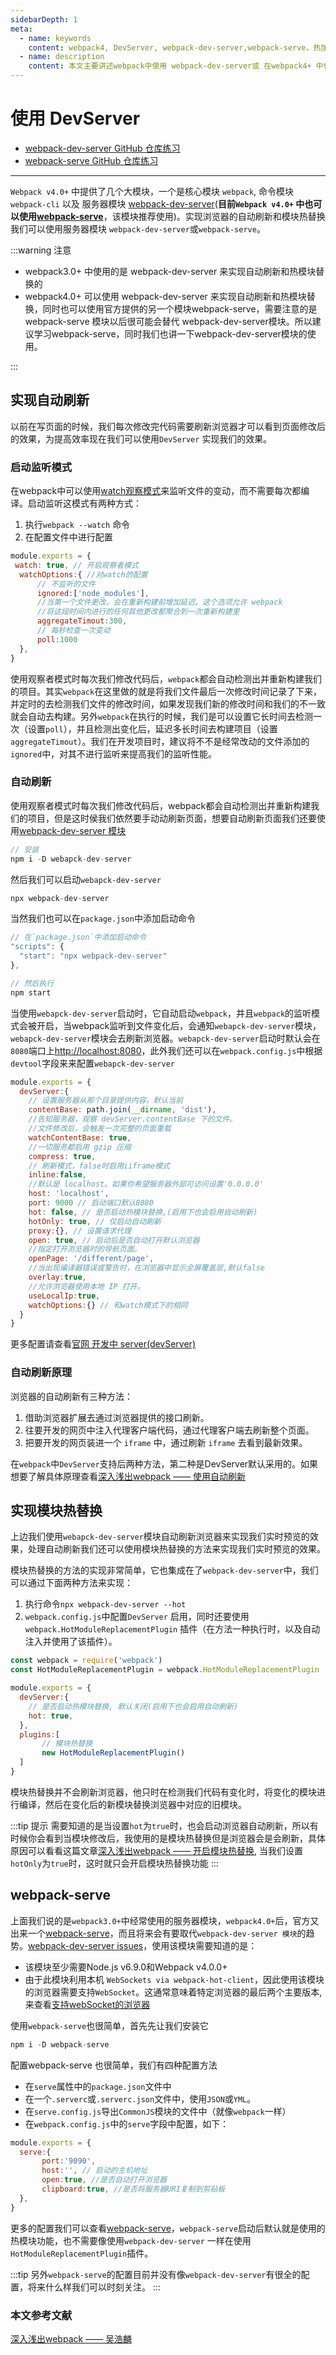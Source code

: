 ```yaml
---
sidebarDepth: 1
meta:
  - name: keywords
    content: webpack4, DevServer, webpack-dev-server,webpack-serve，热加载，热模块，浏览器自动刷新
  - name: description
    content: 本文主要讲述webpack中使用 webpack-dev-server或 在webpack4+ 中使用webpack-serve来实现浏览器的自动刷新或热加载功能。
---
```


# 使用 DevServer

- [webpack-dev-server GitHub 仓库练习](https://github.com/webxiaoma/webpack-demos/tree/master/webpack4/webpack-dev-server)
- [webpack-serve GitHub 仓库练习](https://github.com/webxiaoma/webpack-demos/tree/master/webpack4/webpack-serve)

---

`Webpack v4.0+` 中提供了几个大模块，一个是核心模块 `webpack`, 命令模块 `webpack-cli` 以及 服务器模块 [webpack-dev-server](https://github.com/webpack/webpack-dev-server)(**目前`Webpack v4.0+` 中也可以使用[webpack-serve](https://github.com/webpack-contrib/webpack-serve)**，该模块推荐使用)。实现浏览器的自动刷新和模块热替换我们可以使用服务器模块 `webpack-dev-server`或`webpack-serve`。

:::warning 注意
- <Badge>webpack3.0+</Badge> 中使用的是 webpack-dev-server 来实现自动刷新和热模块替换的
- <Badge>webpack4.0+</Badge> 可以使用 webpack-dev-server 来实现自动刷新和热模块替换，同时也可以使用官方提供的另一个模块webpack-serve，需要注意的是webpack-serve 模块以后很可能会替代 webpack-dev-server模块。所以建议学习webpack-serve，同时我们也讲一下webpack-dev-server模块的使用。

:::


## 实现自动刷新

以前在写页面的时候，我们每次修改完代码需要刷新浏览器才可以看到页面修改后的效果，为提高效率现在我们可以使用`DevServer` 实现我们的效果。

### 启动监听模式

在webpack中可以使用[watch观察模式](https://webpack.docschina.org/configuration/watch/#watch)来监听文件的变动，而不需要每次都编译。启动监听这模式有两种方式：

1. 执行`webpack --watch` 命令
2. 在配置文件中进行配置

```js
module.exports = {
 watch: true, // 开启观察者模式
  watchOptions:{ //对watch的配置
      // 不监听的文件
      ignored:['node_modules'],
      //当第一个文件更改，会在重新构建前增加延迟。这个选项允许 webpack 
      //将这段时间内进行的任何其他更改都聚合到一次重新构建里
      aggregateTimout:300,
      // 每秒检查一次变动
      poll:1000
  },
}
```
使用观察者模式时每次我们修改代码后，`webpack`都会自动检测出并重新构建我们的项目。其实`webpack`在这里做的就是将我们文件最后一次修改时间记录了下来，并定时的去检测我们文件的修改时间，如果发现我们新的修改时间和我们的不一致就会自动去构建。另外`webpack`在执行的时候，我们是可以设置它长时间去检测一次（设置`poll`），并且检测出变化后，延迟多长时间去构建项目（设置`aggregateTimout`）。我们在开发项目时，建议将不不是经常改动的文件添加的`ignored`中，对其不进行监听来提高我们的监听性能。

### 自动刷新

使用观察者模式时每次我们修改代码后，webpack都会自动检测出并重新构建我们的项目，但是这时侯我们依然要手动动刷新页面，想要自动刷新页面我们还要使用[webpack-dev-server 模块](https://github.com/webpack/webpack-dev-server)

```js
// 安装
npm i -D webapck-dev-server
```

然后我们可以启动`webapck-dev-server`

```js
npx webpack-dev-server
```

当然我们也可以在`package.json`中添加启动命令

```js
// 在`package.json`中添加启动命令
"scripts": {
  "start": "npx webpack-dev-server"
},

// 然后执行
npm start
```

当使用`webapck-dev-server`启动时，它自动启动`webpack`，并且`webpack`的监听模式会被开启，当webpack监听到文件变化后，会通知`webapck-dev-server`模块，`webapck-dev-server`模块会去刷新浏览器。`webapck-dev-server`启动时默认会在`8080`端口上[http://localhost:8080](http://localhost:8080)，此外我们还可以在`webpack.config.js`中根据`devtool`字段来来配置`webapck-dev-server`

```js
module.exports = {
  devServer:{
    // 设置服务器从那个目录提供内容，默认当前
    contentBase: path.join(__dirname, 'dist'),
    //告知服务器，观察 devServer.contentBase 下的文件。
    //文件修改后，会触发一次完整的页面重载
    watchContentBase: true,
    //一切服务都启用 gzip 压缩
    compress: true,
    // 刷新模式，false时启用iiframe模式
    inline:false,
    //默认是 localhost。如果你希望服务器外部可访问设置'0.0.0.0'
    host: 'localhost',
    port: 9000 // 启动端口默认8080
    hot: false, // 是否启动热模块替换,(启用下也会启用自动刷新)
    hotOnly: true, // 仅启动自动刷新
    proxy:{}, // 设置请求代理
    open: true, // 启动后是否自动打开默认浏览器
    //指定打开浏览器时的导航页面。
    openPage: '/different/page',
    //当出现编译器错误或警告时，在浏览器中显示全屏覆盖层,默认false
    overlay:true,
    //允许浏览器使用本地 IP 打开。
    useLocalIp:true,
    watchOptions:{} // 和watch模式下的相同
  }
}
```
更多配置请查看[官网 开发中 server(devServer)](https://webpack.docschina.org/configuration/dev-server/#devserver)


### 自动刷新原理

浏览器的自动刷新有三种方法：

1. 借助浏览器扩展去通过浏览器提供的接口刷新。
2. 往要开发的网页中注入代理客户端代码，通过代理客户端去刷新整个页面。
3. 把要开发的网页装进一个 `iframe` 中，通过刷新 `iframe` 去看到最新效果。

在`webpack`中`DevServer`支持后两种方法，第二种是DevServer默认采用的。如果想要了解具体原理查看[深入浅出webpack —— 使用自动刷新](http://webpack.wuhaolin.cn/4%E4%BC%98%E5%8C%96/4-5%E4%BD%BF%E7%94%A8%E8%87%AA%E5%8A%A8%E5%88%B7%E6%96%B0.html)


## 实现模块热替换

上边我们使用`webapck-dev-server`模块自动刷新浏览器来实现我们实时预览的效果，处理自动刷新我们还可以使用模块热替换的方法来实现我们实时预览的效果。

模块热替换的方法的实现非常简单，它也集成在了`webpack-dev-server`中，我们可以通过下面两种方法来实现：

1. 执行命令`npx webpack-dev-server --hot`
2. `webpack.config.js`中配置`DevServer` 启用，同时还要使用`webpack.HotModuleReplacementPlugin` 插件（在方法一种执行时，以及自动注入并使用了该插件）。
```js
const webpack = require('webpack')
const HotModuleReplacementPlugin = webpack.HotModuleReplacementPlugin

module.exports = {
  devServer:{
    // 是否启动热模块替换, 默认关闭(启用下也会启用自动刷新)
    hot: true, 
  },
  plugins:[
       // 模块热替换
       new HotModuleReplacementPlugin()
  ]
}
```

模块热替换并不会刷新浏览器，他只时在检测我们代码有变化时，将变化的模块进行编译，然后在变化后的新模块替换浏览器中对应的旧模块。

:::tip 提示
需要知道的是当设置`hot`为`true`时，也会启动浏览器自动刷新，所以有时候你会看到当模块修改后，我使用的是模块热替换但是浏览器会是会刷新，具体原因可以看看这篇文章[深入浅出webpack —— 开启模块热替换](http://webpack.wuhaolin.cn/4%E4%BC%98%E5%8C%96/4-6%E5%BC%80%E5%90%AF%E6%A8%A1%E5%9D%97%E7%83%AD%E6%9B%BF%E6%8D%A2.html), 当我们设置 `hotOnly`为`true`时，这时就只会开启模块热替换功能
:::


## webpack-serve

上面我们说的是`webpack3.0+`中经常使用的服务器模块，`webpack4.0+`后，官方又出来一个[webpack-serve](https://github.com/webpack-contrib/webpack-serve)，而且将来会有要取代`webpack-dev-server 模块`的趋势。[webpack-dev-server issues](https://github.com/webpack/webpack-dev-server/issues/1493)，使用该模块需要知道的是：

- 该模块至少需要<Badge>Node.js v6.9.0</Badge>和<Badge>Webpack v4.0.0+</Badge>
- 由于此模块利用本机 `WebSockets via webpack-hot-client`，因此使用该模块的浏览器需要支持`WebSocket`。这通常意味着特定浏览器的最后两个主要版本,来查看[支持webSocket的浏览器](https://caniuse.com/#feat=websockets)

使用`webpack-serve`也很简单，首先先让我们安装它
```js
npm i -D webpack-serve
```

配置webpack-serve 也很简单，我们有四种配置方法

- 在`serve`属性中的`package.json`文件中
- 在一个`.serverc`或`.serverc.json`文件中，使用`JSON`或`YML`。
- 在`serve.config.js`导出`CommonJS`模块的文件中（就像`webpack`一样）
- 在`webpack.config.js`中的`serve`字段中配置，如下：

```js
module.exports = {
  serve:{
       port:'9090',
       host:'', // 启动的主机地址
       open:true, //是否自动打开浏览器
       clipboard:true, //是否将服务器URI复制到剪贴板
  },
}
```
更多的配置我们可以查看[webpack-serve](https://github.com/webpack-contrib/webpack-serve)，`webpack-serve`启动后默认就是使用的热模块功能，也不需要像使用`webpack-dev-server` 一样在使用`HotModuleReplacementPlugin`插件。

:::tip
另外`webpack-serve`的配置目前并没有像`webpack-dev-server`有很全的配置，将来什么样我们可以时刻关注。
:::


### 本文参考文献

[深入浅出webpack —— 吴浩麟](http://webpack.wuhaolin.cn)